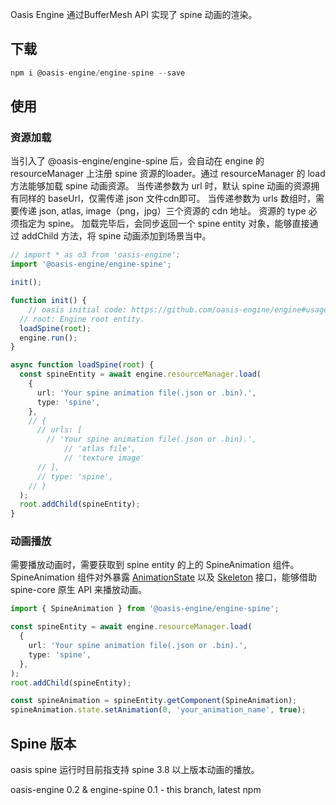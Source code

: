 Oasis Engine 通过BufferMesh API 实现了 spine 动画的渲染。


## 下载
```typescript
npm i @oasis-engine/engine-spine --save
```
## 
## 使用
### 资源加载
当引入了  @oasis-engine/engine-spine 后，会自动在 engine 的 resourceManager 上注册 spine 资源的loader。通过 resourceManager 的 load 方法能够加载 spine 动画资源。
当传递参数为 url 时，默认 spine 动画的资源拥有同样的 baseUrl，仅需传递 json 文件cdn即可。
当传递参数为 urls 数组时，需要传递 json, atlas, image（png，jpg）三个资源的 cdn 地址。
资源的 type 必须指定为 spine。
加载完毕后，会同步返回一个 spine entity 对象，能够直接通过 addChild 方法，将 spine 动画添加到场景当中。
```typescript
// import * as o3 from 'oasis-engine';
import '@oasis-engine/engine-spine';

init();

function init() {
	// oasis initial code: https://github.com/oasis-engine/engine#usage
  // root: Engine root entity.
  loadSpine(root);
  engine.run();
}

async function loadSpine(root) {
  const spineEntity = await engine.resourceManager.load(
    {
      url: 'Your spine animation file(.json or .bin).',
      type: 'spine',
    },
    // {
      // urls: [
        // 'Your spine animation file(.json or .bin).',
    		// 'atlas file',
    		// 'texture image'
      // ],
      // type: 'spine',
    // }
  );
  root.addChild(spineEntity);
}

```


### 动画播放
需要播放动画时，需要获取到 spine entity 的上的 SpineAnimation 组件。
SpineAnimation 组件对外暴露 [AnimationState](http://zh.esotericsoftware.com/spine-api-reference#AnimationState) 以及 [Skeleton](http://zh.esotericsoftware.com/spine-api-reference#Skeleton) 接口，能够借助 spine-core 原生 API 来播放动画。
```typescript
import { SpineAnimation } from '@oasis-engine/engine-spine';

const spineEntity = await engine.resourceManager.load(
  {
    url: 'Your spine animation file(.json or .bin).',
    type: 'spine',
  },
);
root.addChild(spineEntity);

const spineAnimation = spineEntity.getComponent(SpineAnimation);
spineAnimation.state.setAnimation(0, 'your_animation_name', true);

```


## Spine 版本
oasis spine 运行时目前指支持 spine 3.8 以上版本动画的播放。


oasis-engine 0.2 & engine-spine 0.1 - this branch, latest npm
